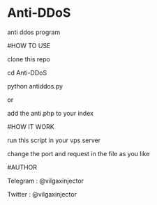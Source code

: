 # Anti-DDoS
anti ddos program


#HOW TO USE 

clone this repo

cd Anti-DDoS

python antiddos.py

or 

add the anti.php to your index

#HOW IT WORK

run this script in your vps server

change the port and request in the file as you like

#AUTHOR

Telegram : @vilgaxinjector

Twitter : @vilgaxinjector
